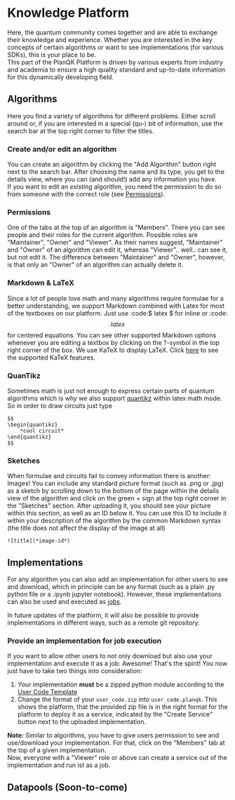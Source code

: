 # Knowledge Platform

Here, the quantum community comes together and are able to exchange their knowledge and experience. Whether you are interested in the key concepts of certain algorithms or want to see implementations (for various SDKs), this is your place to be.  
This part of the PlanQK Platform is driven by various experts from industry and academia to ensure a high quality standard and up-to-date information for this dynamically developing field.

## Algorithms

Here you find a variety of algorithms for different problems. Either scroll around or, if you are interested in a special (qu-) bit of information, use the search bar at the top right corner to filter the titles.  

### Create and/or edit an algorithm

You can create an algorithm by clicking the "Add Algorithm" button right next to the search bar. After choosing the name and its type, you get to the details view, where you can (and should!) add any information you have.  
If you want to edit an *existing* algorithm, you need the permission to do so from someone with the correct role (see [Permissions](#permissions)).

### Permissions

One of the tabs at the top of an algorithm is "Members". There you can see people and their roles for the current algorithm. Possible roles are "Maintainer", "Owner" and "Viewer". As their names suggest, "Maintainer" and "Owner" of an algorithm can edit it, whereas "Viewer".. well.. can see it, but not edit it. The difference between "Maintainer" and "Owner", however, is that only an "Owner" of an algorithm can actually delete it.

### Markdown & LaTeX

Since a lot of people love math and many algorithms require formulae for a better understanding, we support Markdown combined with Latex for most of the textboxes on our platform. Just use :code:$ latex $ for inline or :code:$$ latex $$ for centered equations. You can see other supported Markdown options whenever you are editing a textbox by clicking on the ?-symbol in the top right corner of the box. We use KaTeX to display LaTeX. Click [here](https://katex.org/docs/supported.html) to see the supported KaTeX features.

### QuanTikz

Sometimes math is just not enough to express certain parts of quantum algorithms which is why we also support [quantikz](https://ctan.org/pkg/quantikz) within latex math mode. So in order to draw circuits just type  

```
$$
\begin{quantikz}
    *cool circuit*
\end{quantikz}
$$
```

### Sketches

When formulae and circuits fail to convey information there is another: Images! You can include any standard picture format (such as .png or .jpg) as a sketch by scrolling down to the bottom of the page within the details view of the algorithm and click on the green + sign at the top right corner in the "Sketches" section. After uploading it, you should see your picture within this section, as well as an ID below it. You can use this ID to include it within your description of the algorithm by the common Markdown syntax (the title does not affect the display of the image at all)

```
![title](*image-id*)
```

## Implementations

For any algorithm you can also add an implementation for other users to see and download, which in principle can be any format (such as a plain .py python file or a .ipynb jupyter notebook). However, these implementations can also be used and executed as [jobs](#jobs-prototype-feature).  

In future updates of the platform, it will also be possible to provide implementations in different ways, such as a remote git repository.

### Provide an implementation for job execution

If you want to allow other users to not only download but also use your implementation and execute it as a job: Awesome! That's the spirit! You now just have to take two things into consideration:

1. Your implementation **must** be a zipped python module according to the [User Code Template](service_platform.html#embedding-the-python-code-into-the-user-code-template)
2. Change the format of your `user_code.zip` into `user_code.planqk`. This shows the platform, that the provided zip file is in the right format for the platform to deploy it as a service, indicated by the "Create Service" button next to the uploaded implementation.  

**Note:** Similar to algorithms, you have to give users permission to see and use/download your implementation. For that, click on the "Members" tab at the top of a given implementation.  
Now, everyone with a "Viewer" role or above can create a service out of the implementation and run ist as a job.

## Datapools (Soon-to-come)
